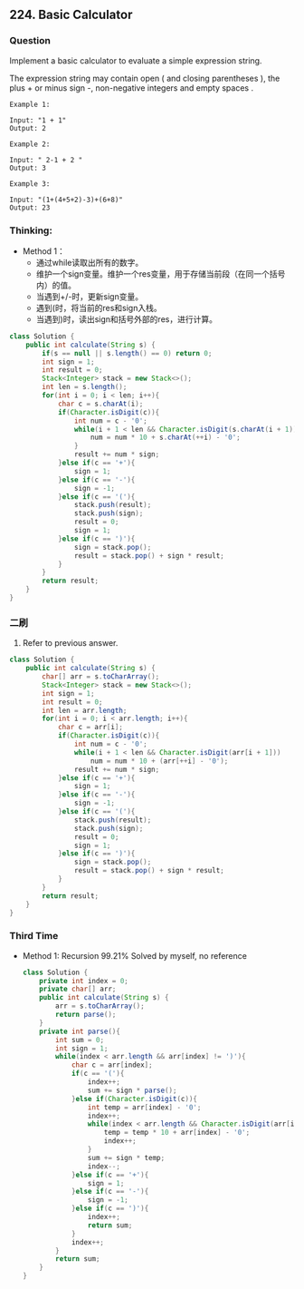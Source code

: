 ## 224. Basic Calculator

### Question
Implement a basic calculator to evaluate a simple expression string.

The expression string may contain open ( and closing parentheses ), the plus + or minus sign -, non-negative integers and empty spaces .

```
Example 1:

Input: "1 + 1"
Output: 2

Example 2:

Input: " 2-1 + 2 "
Output: 3

Example 3:

Input: "(1+(4+5+2)-3)+(6+8)"
Output: 23
```

### Thinking:
* Method 1：
	* 通过while读取出所有的数字。
	* 维护一个sign变量。维护一个res变量，用于存储当前段（在同一个括号内）的值。
	* 当遇到+/-时，更新sign变量。
	* 遇到(时，将当前的res和sign入栈。
	* 当遇到)时，读出sign和括号外部的res，进行计算。

```Java
class Solution {
    public int calculate(String s) {
        if(s == null || s.length() == 0) return 0;
        int sign = 1;
        int result = 0;
        Stack<Integer> stack = new Stack<>();
        int len = s.length();
        for(int i = 0; i < len; i++){
            char c = s.charAt(i);
            if(Character.isDigit(c)){
                int num = c - '0';
                while(i + 1 < len && Character.isDigit(s.charAt(i + 1))){
                    num = num * 10 + s.charAt(++i) - '0';
                }
                result += num * sign;
            }else if(c == '+'){
                sign = 1;
            }else if(c == '-'){
                sign = -1;
            }else if(c == '('){
                stack.push(result);
                stack.push(sign);
                result = 0;
                sign = 1;
            }else if(c == ')'){
                sign = stack.pop();
                result = stack.pop() + sign * result;
            }
        }
        return result;
    }
}
```

### 二刷
1. Refer to previous answer.
```Java
class Solution {
    public int calculate(String s) {
        char[] arr = s.toCharArray();
        Stack<Integer> stack = new Stack<>();
        int sign = 1;
        int result = 0;
        int len = arr.length;
        for(int i = 0; i < arr.length; i++){
            char c = arr[i];
            if(Character.isDigit(c)){
                int num = c - '0';
                while(i + 1 < len && Character.isDigit(arr[i + 1]))
                    num = num * 10 + (arr[++i] - '0');
                result += num * sign;
            }else if(c == '+'){
                sign = 1;
            }else if(c == '-'){
                sign = -1;
            }else if(c == '('){
                stack.push(result);
                stack.push(sign);
                result = 0;
                sign = 1;
            }else if(c == ')'){
                sign = stack.pop();
                result = stack.pop() + sign * result;
            }
        }
        return result;
    }
}
```

### Third Time
* Method 1: Recursion 99.21% Solved by myself, no reference
	```Java
	class Solution {
	    private int index = 0;
	    private char[] arr;
	    public int calculate(String s) {
	        arr = s.toCharArray();
	        return parse();
	    }
	    private int parse(){
	        int sum = 0;
	        int sign = 1;
	        while(index < arr.length && arr[index] != ')'){
	            char c = arr[index];
	            if(c == '('){
	                index++;
	                sum += sign * parse();
	            }else if(Character.isDigit(c)){
	                int temp = arr[index] - '0';
	                index++;
	                while(index < arr.length && Character.isDigit(arr[index])){
	                    temp = temp * 10 + arr[index] - '0';
	                    index++;
	                }
	                sum += sign * temp;
	                index--;
	            }else if(c == '+'){
	                sign = 1;
	            }else if(c == '-'){
	                sign = -1;
	            }else if(c == ')'){
	                index++;
	                return sum;
	            }
	            index++;
	        }
	        return sum;
	    }
	}
	```

